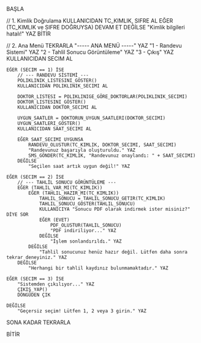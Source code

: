 BAŞLA

// 1. Kimlik Doğrulama
KULLANICIDAN TC_KIMLIK, SIFRE AL
EĞER (TC_KIMLIK ve SIFRE DOĞRUYSA)
    DEVAM ET
DEĞİLSE
    "Kimlik bilgileri hatalı!" YAZ
    BİTİR

// 2. Ana Menü
TEKRARLA
    "----- ANA MENÜ -----" YAZ
    "1 - Randevu Sistemi" YAZ
    "2 - Tahlil Sonucu Görüntüleme" YAZ
    "3 - Çıkış" YAZ
    KULLANICIDAN SECIM AL

    EĞER (SECIM == 1) İSE
        // --- RANDEVU SİSTEMİ ---
        POLIKLINIK_LISTESINI_GÖSTER()
        KULLANICIDAN POLIKLINIK_SECIMI AL

        DOKTOR_LISTESI = POLIKLINIGE_GÖRE_DOKTORLAR(POLIKLINIK_SECIMI)
        DOKTOR_LISTESINI_GÖSTER()
        KULLANICIDAN DOKTOR_SECIMI AL

        UYGUN_SAATLER = DOKTORUN_UYGUN_SAATLERI(DOKTOR_SECIMI)
        UYGUN_SAATLERI_GÖSTER()
        KULLANICIDAN SAAT_SECIMI AL

        EĞER SAAT_SECIMI UYGUNSA
            RANDEVU_OLUSTUR(TC_KIMLIK, DOKTOR_SECIMI, SAAT_SECIMI)
            "Randevunuz başarıyla oluşturuldu." YAZ
            SMS_GÖNDER(TC_KIMLIK, "Randevunuz onaylandı: " + SAAT_SECIMI)
        DEĞİLSE
            "Seçilen saat artık uygun değil!" YAZ

    EĞER (SECIM == 2) İSE
        // --- TAHLİL SONUCU GÖRÜNTÜLEME ---
        EĞER (TAHLIL_VAR_MI(TC_KIMLIK))
            EĞER (TAHLIL_HAZIR_MI(TC_KIMLIK))
                TAHLIL_SONUCU = TAHLIL_SONUCU_GETIR(TC_KIMLIK)
                TAHLIL_SONUCU_GÖSTER(TAHLIL_SONUCU)
                KULLANICIYA "Sonucu PDF olarak indirmek ister misiniz?" DİYE SOR
                EĞER (EVET)
                    PDF_OLUSTUR(TAHLIL_SONUCU)
                    "PDF indiriliyor..." YAZ
                DEĞİLSE
                    "İşlem sonlandırıldı." YAZ
            DEĞİLSE
                "Tahlil sonucunuz henüz hazır değil. Lütfen daha sonra tekrar deneyiniz." YAZ
        DEĞİLSE
            "Herhangi bir tahlil kaydınız bulunmamaktadır." YAZ

    EĞER (SECIM == 3) İSE
        "Sistemden çıkılıyor..." YAZ
        ÇIKIŞ_YAP()
        DÖNGÜDEN ÇIK

    DEĞİLSE
        "Geçersiz seçim! Lütfen 1, 2 veya 3 girin." YAZ

SONA KADAR TEKRARLA

BİTİR
